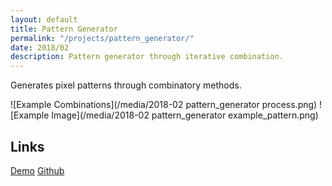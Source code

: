 ```yaml
---
layout: default
title: Pattern Generator
permalink: "/projects/pattern_generator/"
date: 2018/02
description: Pattern generator through iterative combination.
---
```


Generates pixel patterns through combinatory methods.

![Example Combinations](/media/2018-02 pattern_generator process.png)
![Example Image](/media/2018-02 pattern_generator example_pattern.png)

## Links

[Demo](https://azlen.me/pattern-generator)
[Github](https://github.com/azlen/pattern-generator)